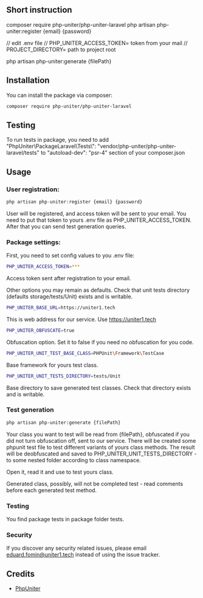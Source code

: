 ## Short instruction
composer require php-uniter/php-uniter-laravel
php artisan php-uniter:register {email} {password}

// edit .env file
// PHP_UNITER_ACCESS_TOKEN= token from your mail
// PROJECT_DIRECTORY= path to project root

php artisan php-uniter:generate {filePath}

## Installation

You can install the package via composer:

```bash
composer require php-uniter/php-uniter-laravel
```
## Testing
To run tests in package, you need to add
"PhpUniter\\PackageLaravel\\Tests\\": "vendor/php-uniter/php-uniter-laravel/tests"
to   "autoload-dev": "psr-4" section of your composer.json

## Usage

### User registration:
```php
php artisan php-uniter:register {email} {password}
```
User will be registered, and access token will be sent to your email. You need to put that token to yours .env file as PHP_UNITER_ACCESS_TOKEN. After that you can send test generation queries.

### Package settings:

First, you need to set config values to you .env file:

```bash
PHP_UNITER_ACCESS_TOKEN=***
```
Access token sent after registration to your email.

Other options you may remain as defaults. Check that unit tests directory (defaults storage/tests/Unit) exists and is writable.

```bash
PHP_UNITER_BASE_URL=https://uniter1.tech
```
This is web address for our service. Use https://uniter1.tech

```bash
PHP_UNITER_OBFUSCATE=true
```
Obfuscation option. Set it to false if you need no obfuscation for you code.
```bash
PHP_UNITER_UNIT_TEST_BASE_CLASS=PHPUnit\Framework\TestCase
```
Base framework for yours test class. 
```bash
PHP_UNITER_UNIT_TESTS_DIRECTORY=tests/Unit
```
Base directory to save generated test classes. Check that directory exists and is writable.

### Test generation
```bash
php artisan php-uniter:generate {filePath}
```
Your class you want to test will be read from {filePath}, obfuscated if you did not turn obfuscation off, sent to our service. There will be created some phpunit test file to test different variants of yours class methods. The result will be deobfuscated and saved to PHP_UNITER_UNIT_TESTS_DIRECTORY - to some nested folder according to class namespace.

Open it, read it and use to test yours class.

Generated class, possibly, will not be completed test - read comments before each generated test method.

### Testing

You find package tests in package folder tests.

### Security

If you discover any security related issues, please email eduard.fomin@uniter1.tech instead of using the issue tracker.

## Credits

-   [PhpUniter](https://github.com/php-uniter)

